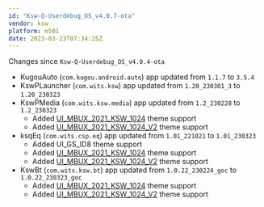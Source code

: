 ```yaml
---
id: "Ksw-Q-Userdebug_OS_v4.0.7-ota"
vendor: ksw
platform: m501
date: 2023-03-23T07:34:25Z
---
```

Changes since `Ksw-Q-Userdebug_OS_v4.0.4-ota`
- KugouAuto (`com.kugou.android.auto`) app updated from `1.1.7` to `3.5.4`
- KswPLauncher (`com.wits.ksw`) app updated from `1.20_230301_3` to `1.20_230323`
- KswPMedia (`com.wits.ksw.media`) app updated from `1.2_230228` to `1.2_230323`
    - Added [UI_MBUX_2021_KSW_1024](../../../themes/ksw/ui_mbux_2021_ksw_1024) theme support
    - Added [UI_MBUX_2021_KSW_1024_V2](../../../themes/ksw/ui_mbux_2021_ksw_1024_v2) theme support
- ksqEq (`com.wits.csp.eq`) app updated from `1.01_221021` to `1.01_230323`
    - Added UI_GS_ID8 theme support
    - Added [UI_MBUX_2021_KSW_1024](../../../themes/ksw/ui_mbux_2021_ksw_1024) theme support
    - Added [UI_MBUX_2021_KSW_1024_V2](../../../themes/ksw/ui_mbux_2021_ksw_1024_v2) theme support
- KswBt (`com.wits.ksw.bt`) app updated from `1.0.22_230224_goc` to `1.0.22_230323_goc`
    - Added [UI_MBUX_2021_KSW_1024](../../../themes/ksw/ui_mbux_2021_ksw_1024) theme support
    - Added [UI_MBUX_2021_KSW_1024_V2](../../../themes/ksw/ui_mbux_2021_ksw_1024_v2) theme support
